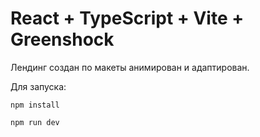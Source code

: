 # React + TypeScript + Vite + Greenshock

Лендинг создан по макеты анимирован и адаптирован.

Для запуска:
```
npm install
```
```
npm run dev
```
